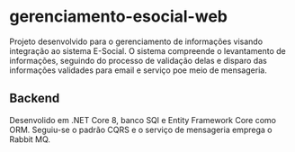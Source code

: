 # gerenciamento-esocial-web
Projeto desenvolvido para o gerenciamento de informações visando integração ao sistema E-Social. O sistema compreende o levantamento de informações, seguindo do processo de validação delas e disparo das informações validades para email e serviço poe meio de mensageria.

## Backend
Desenvolido em .NET Core 8, banco SQl e Entity Framework Core como ORM. Seguiu-se o padrão CQRS e o serviço de mensageria emprega o Rabbit MQ.
